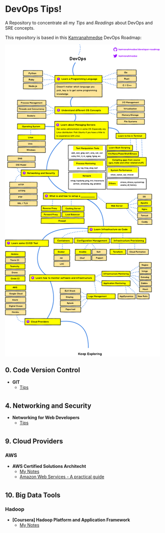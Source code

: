 # DevOps Tips!
A Repository to concentrate all my *Tips* and *Readings* about DevOps and SRE concepts.

This repository is based in this [Kamranahmedse](https://github.com/kamranahmedse) DevOps Roadmap:

<p align="center"><img src="images/devops.png" width="700px"></p>

## 0. Code Version Control

- **GIT**
  - [Tips](git.md)

#

## 4. Networking and Security

- **Networking for Web Developers**
  - [Tips](nfwd.md)

#

## 9. Cloud Providers

### **AWS**

- **AWS Certified Solutions Architecht**
  - [My Notes](acsa.md)
  - [Amazon Web Services - A practical guide](https://github.com/open-guides/og-aws)

#

## 10. Big Data Tools

### Hadoop

- **[Coursera] Hadoop Platform and Application Framework**
  - [My Notes](hpaf.md)
